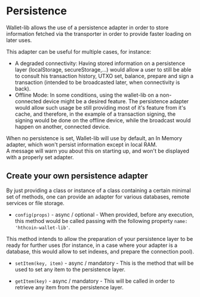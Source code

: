 # Persistence

Wallet-lib allows the use of a persistence adapter in order to store information fetched via the transporter in order to provide faster loading on later uses.  

This adapter can be useful for multiple cases, for instance: 

- A degraded connectivity: Having stored information on a persistence layer (localStorage, secureStorage,...) would allow a user to still be able to consult his transaction history, UTXO set, balance, prepare and sign a transaction (intended to be broadcasted later, when connectivity is back).  
- Offline Mode: In some conditions, using the wallet-lib on a non-connected device might be a desired feature. The persistence adapter would allow such usage be still providing most of it's feature from it's cache, and therefore, in the example of a transaction signing, the signing would be done on the offline device, while the broadcast would happen on another, connected device.  

When no persistence is set, Wallet-lib will use by default, an In Memory adapter, which won't persist information except in local RAM.  
A message will warn you about this on starting up, and won't be displayed with a properly set adapter.

## Create your own persistence adapter

By just providing a class or instance of a class containing a certain minimal set of methods, one can provide an adapter for various databases, remote services or file storage.  

- `config(props)` - async / optional - When provided, before any execution, this method would be called passing with the following property `name: 'hthcoin-wallet-lib'`.

This method intends to allow the preparation of your persistence layer to be ready for further uses (for instance, in a case where your adapter is a database, this would allow to set indexes, and prepare the connection pool).

- `setItem(key, item)` - async / mandatory - This is the method that will be used to set any item to the persistence layer. 

- `getItem(key)` - async / mandatory - This will be called in order to retrieve any item from the persistence layer.
